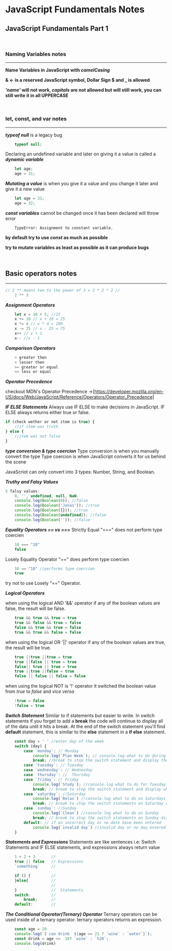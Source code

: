 # JavaScript Fundamentals Notes

## JavaScript Fundamentals Part 1

<br>

### Naming Variables notes

---

**Name Variables in JavaScript with _camelCasing_**

**& <- is a reserved JavaScript symbol, Dollar Sign $ and _ is allowed**

**_'name'_ will not work, _capitals_ are not allowed but will still work, you can still write it in all UPPERCASE**

<br>

### let, const, and var notes
---
**_typeof null_** is a legacy bug

```javascript
    typeof null;
```

Declaring an undefined variable and later on giving it a value is called a **_dynamic variable_**

```javascript
    let age;
    age = 31;
```

**_Mutating a value_** is when you give it a value and you change it later and give it a new value

```javascript
    let age = 31;
    age = 32;
```

**_const variables_** cannot be changed once it has been declared will throw error

```
    TypeError: Assignment to constant variable.
```

**by default try to use _const_ as much as possible**

**try to mutate variables as least as possible as it can produce bugs**

<br>

## Basic operators notes
---

```javascript
// 2 ** means two to the power of 3 = 2 * 2 * 2 //
    2 ** 3 
```

**_Assignment Operators_**
```javascript
    let x = 10 + 5; //15
    x += 10 // x + 10 = 25
    x *= 4 // x * 4 = 100 
    x -= 25 // x - 25 = 75
    x++ // x + 1
    x-- //x - 1
```

**_Comparison Operators_**
```javascript
    > greater then
    < lesser then
    >= greater or equal
    <= less or equal 
```

**_Operator Precedence_**

checkout MDN's Operator Precedence ->[https://developer.mozilla.org/en-US/docs/Web/JavaScript/Reference/Operators/Operator_Precedence]

**_IF ELSE Statements_**
Always use IF ELSE to make decisions in JavaScript.
IF ELSE always returns either true or false.

```javascript
if (check wether or not item is true) {
    //if item was truth 
} else {
    //item was not false
}
```

**_type conversion & type coercion_**
Type conversion is when you manually convert the type
Type coercion is when JavaScript converts it for us behind the scene

JavaScriot can only convert into 3 types: Number, String, and Boolean.

**_Truthy and Falsy Values_**
```javascript
5 falsy values: 
    0, '', undefined, null, NaN.
    console.log(Boolean(0)); //false
    console.log(Boolean('Jonas')); //true
    console.log(Boolean({})); //true
    console.log(Boolean(undefined)); //false
    console.log(Boolean('')); //false
```
**_Equality Operators == vs ===_**
Strictly Equal "===" does not perform type coercien
```javascript
    18 === "18" 
    false
```
Losely Equality Operator "==" does perform type coercien
```javascript
    18 == "18" //performs type coercien
    true
```
try not to use Losely "==" Operator.

**_Logical Operators_**

when using the logical AND '&&' operator if any of the boolean values are false, the result will be false.
```javascript
    true && true && true = true
    true && false && true = false
    false && true && true = false
    true && true && false = false
```
when using the logical OR '||' operator if any of the boolean values are true, the result will be true.
```javascript
    true ||true ||true = true
    true ||false || true = true
    false|| true || true = true
    true ||true ||false = true
    false || false || false = false
```
when using the logical NOT is '!' operator it switched the boolean value from _true_ to _false_ and _vice versa_
```javascript
    !true = false
    !false = true
```

**_Switch Statement_**
Similar to if statements but easier to write. 
In switch statements if you forget to add a **break** the code will continue to display all of the data until it hits a break.
At the end of the switch statement you'll find **default** statement, this is similar to the **else** statement in a **if else** statement.
```javascript
    const day = ' ' //enter day of the week
    switch (day) {
        case `monday`: // Monday 
            console.log(`Plan Week`); // console.log what to do during the week
            break; //break to stop the switch statement and display the console.log
        case `tuesday`: // Tuesday
        case `wednesday`: // Wednesday
        case `thursday`: //  Thursday
        case `friday`: // Friday
            console.log(`Study`); //console.log what to do for Tuesday thru Thursday
            break; // break to stop the switch statement and display what to do on Tuesday thru Thursday
        case `saturday`: //Saturday
            console.log(`Relax`) //console.log what to do on Saturdays
            break; // break to stop the switch statementn on Saturday display console.og
        case `sunday`: //Sunday
            console.log(`Clean`) //console.log what to do on Sunday
            break; // break to stop the switch statementn on Sunday display "clean"
        default: // if an incorrect day or no date have been entered
            console.log(`invalid day`) //invalid day or no day entered
    }
```
**_Statements and Expressions_**
Statements are like sentences i.e: Switch Statements and IF ELSE statements, and expressions always return value
```javascript
    1 + 2 + 3       //
    true || false   // Expressions
    `something`     //

    if () {         //
    }else{          //
                    //  
    }               //  Statements
    switch:         //  
        break;      //  
    default:        //  

```
**_The Conditional Operator(Ternary) Operator_**
Ternary operators can be used inside of a ternary operator.
ternary operators returns an expression.
```javascript 
    const age = 20
    console.log(`I can drink  ${age >= 21 ? `wine` : `water`}`);
    const drink = age <=  18? `wine` : `h20`;
    console.log(drink) 

```







